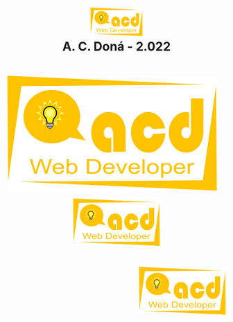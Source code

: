 <h1 align="center">
<br>
<img src="https://github.com/acdona/acd-images/blob/main/images/acd-logotipo-3-2022.png" alt="acdona" width="120">
<br>
A. C. <b>Doná - 2.022</b>
</h1>
<br>

![logo-tipo](https://github.com/acdona/acd-images/blob/main/images/acd-logotipo-3-2022.png?raw=true)

<p align = "center">
 <img src="https://github.com/acdona/acd-images/blob/main/images/acd-logotipo-3-2022.png" alt="acdona" width="200">
</p >
<br>
<p align = "right">
 <img src="https://github.com/acdona/acd-images/blob/main/images/acd-logotipo-3-2022.png" alt="acdona" width="200">
</p >
